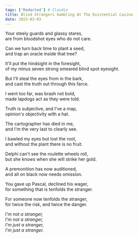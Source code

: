 ```yaml
---  
tags: ['Redacted'] # Claudia
title: Blind Strangers Gambling At The Existential Casino
date: 2023-03-03
---
```


Your steely guards and glassy stares,  
are from bloodshot eyes who do not care.

Can we turn back time to plant a seed,  
and trap an oracle inside that tree?

It'll put the hindsight in the foresight,  
of my minus seven strong smeared blind spot eyesight.

But I'll steal the eyes from in the bark,  
and cast the truth out through this farce.

I went too far, was brash not bold,  
made lapdogs act as they were told.

Truth is subjective, and I've a map,  
opinion's objectivity with a hat.

The cartographer has died in me,  
and I'm the very last to clearly see.

I bawled my eyes but lost the root,  
and without the plant there is no fruit.

Delphi can't see the roulette wheels roll,  
but she knows when she will strike her gold.

A premonition has now auditioned,  
and all on black now needs omission.

You gave up Pascal, declined his wager,  
for something that is tenfolds the stranger.

For someone now tenfolds the stranger,  
for twice the risk, and twice the danger.

*I'm not a stranger,*  
*I'm not a stranger,*  
*I'm just a stranger,*  
*I'm just a stranger.*
